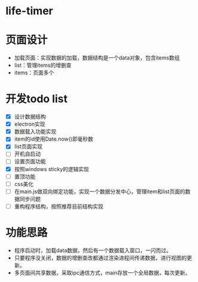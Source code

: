 # life-timer

# 页面设计
- 加载页面：实现数据的加载，数据结构是一个data对象，包含items数组
- list：管理items的增删查
- items：页面多个

# 开发todo list
- [X] 设计数据结构
- [X] electron实现
- [X] 数据载入功能实现
- [X] item的id使用Date.now()即毫秒数
- [X] list页面实现
- [ ] 开机自启动
- [ ] 设置页面功能
- [X] 按照windows sticky的逻辑实现
- [ ] 置顶功能
- [ ] css美化
- [ ] 在main.js做双向绑定功能，实现一个数据分发中心，管理item和list页面的数据同步问题
- [ ] 重构程序结构，按照推荐目前结构实现

# 功能思路
- 程序启动时，加载data数据，然后有一个数据载入窗口，一闪而过。
- 只要程序没关闭，数据的增删查改都通过渲染进程间传递数据，进行视图的更新。
- 多页面间共享数据，采取ipc通信方式，main存放一个全局数据，每次更新。
